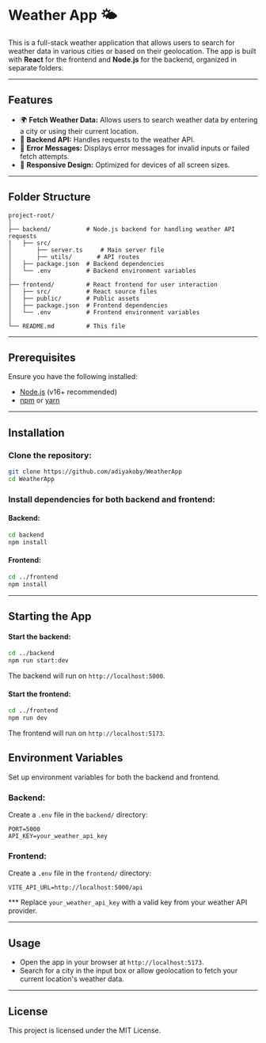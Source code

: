 
# Weather App 🌤️

This is a full-stack weather application that allows users to search for weather data in various cities or based on their geolocation. The app is built with **React** for the frontend and **Node.js** for the backend, organized in separate folders.

---

## Features
- 🌍 **Fetch Weather Data:** Allows users to search weather data by entering a city or using their current location.
- 📡 **Backend API:** Handles requests to the weather API.
- 🚨 **Error Messages:** Displays error messages for invalid inputs or failed fetch attempts.
- 🎨 **Responsive Design:** Optimized for devices of all screen sizes.

---

## Folder Structure

```
project-root/
│
├── backend/          # Node.js backend for handling weather API requests
|   ├── src/ 
│       ├── server.ts     # Main server file
│       ├── utils/       # API routes
│   ├── package.json  # Backend dependencies
│   └── .env          # Backend environment variables
│
├── frontend/         # React frontend for user interaction
│   ├── src/          # React source files
│   ├── public/       # Public assets
│   ├── package.json  # Frontend dependencies
│   └── .env          # Frontend environment variables
│
└── README.md         # This file
```

---

## Prerequisites

Ensure you have the following installed:
- [Node.js](https://nodejs.org/) (v16+ recommended)
- [npm](https://www.npmjs.com/) or [yarn](https://yarnpkg.com/)

---

## Installation

### Clone the repository:
```bash
git clone https://github.com/adiyakoby/WeatherApp
cd WeatherApp
```

### Install dependencies for both backend and frontend:

#### Backend:
```bash
cd backend
npm install
```

#### Frontend:
```bash
cd ../frontend
npm install
```

---

## Starting the App

#### Start the backend:
```bash
cd ../backend
npm run start:dev
```
The backend will run on `http://localhost:5000`.

#### Start the frontend:
```bash
cd ../frontend
npm run dev
```
The frontend will run on `http://localhost:5173`.


## Environment Variables

Set up environment variables for both the backend and frontend.

### Backend:
Create a `.env` file in the `backend/` directory:
```env
PORT=5000
API_KEY=your_weather_api_key
```

### Frontend:
Create a `.env` file in the `frontend/` directory:
```env
VITE_API_URL=http://localhost:5000/api
```

*** Replace `your_weather_api_key` with a valid key from your weather API provider.

---

## Usage

- Open the app in your browser at `http://localhost:5173`.
- Search for a city in the input box or allow geolocation to fetch your current location's weather data.

---

## License

This project is licensed under the MIT License.
